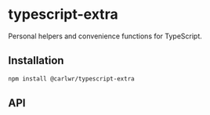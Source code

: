 # typescript-extra

Personal helpers and convenience functions for TypeScript.

## Installation

```bash
npm install @carlwr/typescript-extra
```

## API
